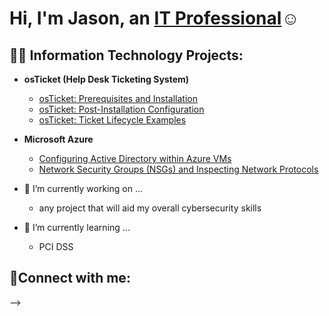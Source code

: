 <h1>Hi, I'm Jason, an <a href="https://linkedin.com//in/jason-stone876/">IT Professional</a>☺</h1>

<h2>👨‍💻 Information Technology Projects:</h2>

- <b>osTicket (Help Desk Ticketing System)</b>
  - [osTicket: Prerequisites and Installation](https://github.com/Jayenots/osticket-prereqs)
  - [osTicket: Post-Installation Configuration](https://github.com/Jayenots/post-install-config)
  - [osTicket: Ticket Lifecycle Examples](https://github.com/joshmadakorcc/ticket-lifecycle)
- <b>Microsoft Azure</b>
  - [Configuring  Active Directory within Azure VMs](https://github.com/joshmadakorcc/configure-ad)
  - [Network Security Groups (NSGs) and Inspecting Network Protocols](https://github.com/joshmadakorcc/azure-network-protocols)

- 🔭 I’m currently working on ...
  - any project that will aid my overall cybersecurity skills 

- 🌱 I’m currently learning ...
  - PCI DSS

<h2>🤳Connect with me:</h2>

[linkedin]: https://linkedin.com/in/jason-stone876/

-->
